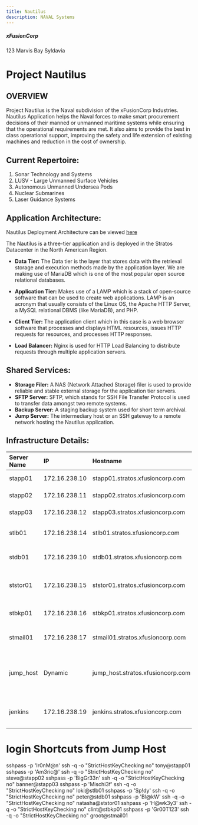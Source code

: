 ```yaml
---
title: Nautilus
description: NAVAL Systems
---
```


##### xFusionCorp
123 Marvis Bay
Syldavia

# Project Nautilus

## OVERVIEW
Project Nautilus is the Naval subdivision of the xFusionCorp Industries.
Nautilus Application helps the Naval forces to make smart procurement decisions of their manned or unmanned maritime systems while ensuring that the operational requirements are met. It also aims to provide the best in class operational support, improving the safety and life extension of existing machines and reduction in the cost of ownership.

## Current Repertoire:
1. Sonar Technology and Systems
2. LUSV - Large Unmanned Surface Vehicles
3. Autonomous Unmanned Undersea Pods
4. Nuclear Submarines
5. Laser Guidance Systems

## Application Architecture:
Nautilus Deployment Architecture can be viewed [here](https://www.lucidchart.com/documents/edit/58e22de2-c446-4b49-ae0f-db79a3318e97/0_0?shared=true)

The Nautilus is a three-tier application and is deployed in the Stratos Datacenter in the North American Region.

 - **Data Tier:** The Data tier is the layer that stores data with the retrieval storage and execution methods made by the application layer. We are making use of MariaDB which is one of the most popular open source relational databases.

 - **Application Tier:** Makes use of a LAMP which is a stack of open-source software that can be used to create web applications. LAMP is an acronym that usually consists of the Linux OS, the Apache HTTP Server, a MySQL relational DBMS (like MariaDB), and PHP.

 - **Client Tier:** The application client which in this case is a web browser software that processes and displays HTML resources, issues HTTP requests for resources, and processes HTTP responses.

 - **Load Balancer:** Nginx is used for HTTP Load Balancing to distribute requests through multiple application servers.

## Shared Services:
 - **Storage Filer:** A NAS (Network Attached Storage) filer is used to provide reliable and stable external storage for the application tier servers.
 - **SFTP Server:** SFTP, which stands for SSH File Transfer Protocol is used to transfer data amongst two remote systems.
 - **Backup Server:** A staging backup system used for short term archival.
 - **Jump Server:** The intermediary host or an SSH gateway to a remote network hosting the Nautilus application.

## Infrastructure Details:

| **Server Name** | **IP**|**Hostname** | **User** |**Password**|**Purpose** |
|:---            |:---    |:---      |:--          |:---        |:---
|stapp01         | 172.16.238.10 | stapp01.stratos.xfusioncorp.com |tony |Ir0nM@n|Nautilus App 1
|stapp02         | 172.16.238.11 | stapp02.stratos.xfusioncorp.com |steve |Am3ric@|Nautilus App 2
|stapp03         | 172.16.238.12 | stapp03.stratos.xfusioncorp.com | banner |BigGr33n|Nautilus App 3
|stlb01          | 172.16.238.14 | stlb01.stratos.xfusioncorp.com  |loki |Mischi3f|Nautilus HTTP LBR
|stdb01          | 172.16.239.10 | stdb01.stratos.xfusioncorp.com  |peter |Sp!dy|Nautilus DB Server
|ststor01        |172.16.238.15  | ststor01.stratos.xfusioncorp.com|natasha |Bl@kW|Stork DC Storage Filer
|stbkp01         | 172.16.238.16 | stbkp01.stratos.xfusioncorp.com |clint |H@wk3y3| Nautilus Backup Server
|stmail01        | 172.16.238.17 | stmail01.stratos.xfusioncorp.com|groot |Gr00T123| Nautilus Mail Server
|jump_host       | Dynamic       | jump_host.stratos.xfusioncorp.com |thor|mjolnir123|Jump Server to Access Stork DC
|jenkins         | 172.16.238.19 | jenkins.stratos.xfusioncorp.com |jenkins|j@rv!s|Jenkins Server for CI/CD
 
#  login Shortcuts from Jump Host

sshpass -p 'Ir0nM@n' ssh -q -o "StrictHostKeyChecking no" tony@stapp01
sshpass -p 'Am3ric@' ssh -q -o "StrictHostKeyChecking no" steve@stapp02
sshpass -p 'BigGr33n' ssh -q -o "StrictHostKeyChecking no" banner@stapp03
sshpass -p 'Mischi3f' ssh -q -o "StrictHostKeyChecking no" loki@stlb01
sshpass -p 'Sp!dy' ssh -q -o "StrictHostKeyChecking no" peter@stdb01
sshpass -p 'Bl@kW' ssh -q -o "StrictHostKeyChecking no" natasha@ststor01
sshpass -p 'H@wk3y3' ssh -q -o "StrictHostKeyChecking no" clint@stbkp01
sshpass -p 'Gr00T123' ssh -q -o "StrictHostKeyChecking no" groot@stmail01

